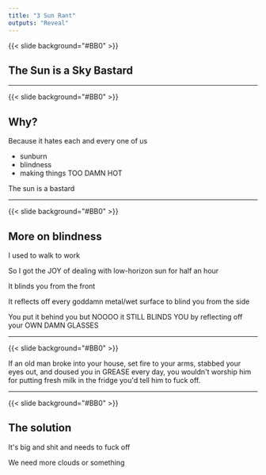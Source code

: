 ```yaml
---
title: "3 Sun Rant"
outputs: "Reveal"
---
```


{{< slide background="#BB0" >}}

## The Sun is a Sky Bastard

---

{{< slide background="#BB0" >}}

## Why?

Because it hates each and every one of us

- sunburn
- blindness
- making things TOO DAMN HOT

The sun is a bastard

---

{{< slide background="#BB0" >}}

## More on blindness

I used to walk to work

So I got the JOY of dealing with low-horizon sun for half an hour

It blinds you from the front

It reflects off every goddamn metal/wet surface to blind you from the side

You put it behind you but NOOOO it STILL BLINDS YOU by reflecting off your OWN DAMN GLASSES

---

{{< slide background="#BB0" >}}

If an old man broke into your house, set fire to your arms, stabbed your eyes out, and doused you in GREASE every day, you wouldn't worship him for putting fresh milk in the fridge you'd tell him to fuck off.

---

{{< slide background="#BB0" >}}

## The solution

It's big and shit and needs to fuck off

We need more clouds or something
